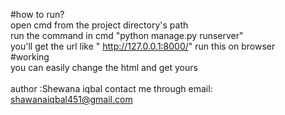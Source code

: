 #how to run?
<br>
open cmd from the project directory's path
<br>
run the command in cmd "python manage.py runserver"
<br>
you'll get the url like " http://127.0.0.1:8000/" run this on browser 
<br>
#working
<br>
you can easily change the html and get yours 
<br>
<br>
author :Shewana iqbal 
contact me through email: shawanaiqbal451@gmail.com
